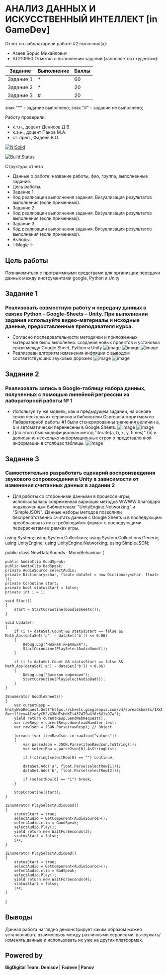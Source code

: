 # АНАЛИЗ ДАННЫХ И ИСКУССТВЕННЫЙ ИНТЕЛЛЕКТ [in GameDev]
Отчет по лабораторной работе #2 выполнил(а):
- Азеев Борис Михайлович
- АТ210950
Отметка о выполнении заданий (заполняется студентом):

| Задание | Выполнение | Баллы |
| ------ | ------ | ------ |
| Задание 1 | * | 60 |
| Задание 2 | * | 20 |
| Задание 3 | # | 20 |

знак "*" - задание выполнено; знак "#" - задание не выполнено;

Работу проверили:
- к.т.н., доцент Денисов Д.В.
- к.э.н., доцент Панов М.А.
- ст. преп., Фадеев В.О.

[![N|Solid](https://cldup.com/dTxpPi9lDf.thumb.png)](https://nodesource.com/products/nsolid)

[![Build Status](https://travis-ci.org/joemccann/dillinger.svg?branch=master)](https://travis-ci.org/joemccann/dillinger)

Структура отчета

- Данные о работе: название работы, фио, группа, выполненные задания.
- Цель работы.
- Задание 1.
- Код реализации выполнения задания. Визуализация результатов выполнения (если применимо).
- Задание 2.
- Код реализации выполнения задания. Визуализация результатов выполнения (если применимо).
- Задание 3.
- Код реализации выполнения задания. Визуализация результатов выполнения (если применимо).
- Выводы.
- ✨Magic ✨

## Цель работы
Познакомиться с программными средствами для организции передачи данных между инструментами google, Python и Unity

## Задание 1
### Реализовать совместную работу и передачу данных в связке Python - Google-Sheets – Unity. При выполнении задания используйте видео-материалы и исходные данные, предоставленные преподавателя курса.
 - Согласно последовательности методички и приложенных материалов было выполнено: создание новых проектов и установка связи между Google Sheet, Python и Unity
![image](https://user-images.githubusercontent.com/114149527/194495488-846ddf47-fb5e-45b8-ad24-9c3b504c40b3.png)
![image](https://user-images.githubusercontent.com/114149527/194495589-1920f35c-8398-438f-bd49-f8f53864be29.png)
![image](https://user-images.githubusercontent.com/114149527/194495676-391f1d15-fb8a-4138-a5a2-ee540b389bc5.png)
 - Реализован алгоритм изменения инфляции с выводом соответствующих звуковых дорожек
![image](https://user-images.githubusercontent.com/114149527/194496219-0b701ead-5d37-4c5f-8e7b-4639e4d21c0e.png)
![image](https://user-images.githubusercontent.com/114149527/194496311-428544ce-9939-4e4c-9ef8-6d489d54cb65.png)



## Задание 2
### Реализовать запись в Google-таблицу набора данных, полученных с помощью линейной регрессии из лабораторной работы № 1
 - Используя ту же модель, как и предыдущем задании, на основе связи нескольких сервисов и библиотеки Gspread алгоритмом из Лабараторной работы #1 были сгенерированны значения величин a, b и автоматически перенесены в Google Sheets.
![image](https://user-images.githubusercontent.com/114149527/194688805-c77fa85d-0c03-4d4f-b6ca-287d6cc58886.png)
![image](https://user-images.githubusercontent.com/114149527/194606058-876e64f8-4c33-42d8-97f7-22d4e5116485.png)
 - Для этого был модифицирован метод "iterate(a, b, x, y, times)" (5) и дописанно несколько информационных строк о представленной информации в столбцах таблицы.
![image](https://user-images.githubusercontent.com/114149527/194688817-991e61a5-b9ab-4ee8-a5b6-8311b464f66b.png)

## Задание 3
### Самостоятельно разработать сценарий воспроизведения звукового сопровождения в Unity в зависимости от изменения считанных данных в задании 2
 - Для работы со сторонними данными в процессе игры, использовалась современная вариация методов WWWW благодаря подключенным библиотекам: "UnityEngine.Networking" и "SimpleJSON". Данные наборы методов позволили беспрепятственно считать данные с Google Sheets и в последующим преобразовать их в требующийся формат с последующими перерасчетами в рамках игры.

using System;
using System.Collections;
using System.Collections.Generic;
using UnityEngine;
using UnityEngine.Networking;
using SimpleJSON;

public class NewDataSounds : MonoBehaviour
{

    public AudioClip GoodSpeak;
    public AudioClip BadSpeak;
    private AudioSource selectAudio;
    private Dictionary<char, float> dataSet = new Dictionary<char, float>();
    private Coroutine start;
    private bool statusStart = false;
    private int i = 1;
    
    void Start()
    {
        start = StartCoroutine(GoodleSheets());
    }

    void Update() 
    {
        if (i != dataSet.Count && statusStart == false && Math.Abs(dataSet['a'] - dataSet['b']) <= 0.06) 
        {
            Debug.Log("Низкая инфляция");
            StartCoroutine(PlaySelectAudioGood());
        }

        if (i != dataSet.Count && statusStart == false && Math.Abs(dataSet['a'] - dataSet['b']) > 0.06) 
        {
            Debug.Log("Высокая инфляция");
            StartCoroutine(PlaySelectAudioBad());
        }
    }

    IEnumerator GoodleSheets()
    {
        var curentResp = UnityWebRequest.Get("https://sheets.googleapis.com/v4/spreadsheets/1XsMN3qNKt3VEp1xoPM4YNCuJ7dsuYhDfNgqekqqYBWA/values/Лист1?key=AIzaSyCM2vG3NHEsHdKEi4374TSwGf8r6V1xOZw");
        yield return curentResp.SendWebRequest();
        var rawResp = curentResp.downloadHandler.text;
        var rawJson = JSON.Parse(rawResp); // Object

        foreach (var itemRawJson in rawJson["values"])
        {
            var parseJson = JSON.Parse(itemRawJson.ToString());
            var selectRow = parseJson[0].AsStringList;

            if ((string)selectRow[0] == "") continue;
            
            dataSet.Add('a', float.Parse(selectRow[1]));
            dataSet.Add('b', float.Parse(selectRow[2]));

            if (selectRow[0] == "1") break;
        }

        StopCoroutine(start);
    }

    IEnumerator PlaySelectAudioGood()
    {
        statusStart = true;
        selectAudio = GetComponent<AudioSource>();
        selectAudio.clip = GoodSpeak;
        selectAudio.Play();
        yield return new WaitForSeconds(3);
        statusStart = false;
        i++;
    }

    IEnumerator PlaySelectAudioBad()
    {
        statusStart = true;
        selectAudio = GetComponent<AudioSource>();
        selectAudio.clip = BadSpeak;
        selectAudio.Play();
        yield return new WaitForSeconds(4);
        statusStart = false;
        i++;
    }
}

## Выводы

Данная работа наглядно демонстрирует каким образом можно устанавливать взаимосвязь между различными сервисами, выгружать/изменять данные и использовать их уже на других платформах.

## Powered by

**BigDigital Team: Denisov | Fadeev | Panov**
